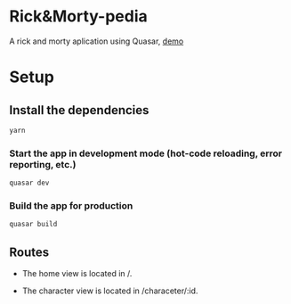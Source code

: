 # Rick&Morty-pedia

A rick and morty aplication using Quasar, [demo](https://rick-and-morty-app-gold.vercel.app/)

# Setup

## Install the dependencies
```bash
yarn
```

### Start the app in development mode (hot-code reloading, error reporting, etc.)
```bash
quasar dev
```

### Build the app for production
```bash
quasar build
```

## Routes

- The home view is located in /.

- The character view is located in /characeter/:id.

